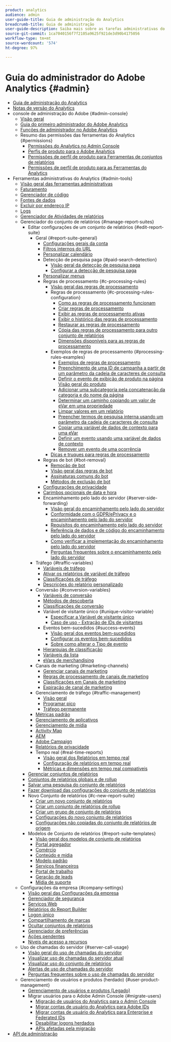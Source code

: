 ```yaml
---
product: analytics
audience: admin
user-guide-title: Guia de administração do Analytics
breadcrumb-title: Guia de administração
user-guide-description: Saiba mais sobre as tarefas administrativas do Analytics, como gerenciar usuários e produtos no Admin Console da Experience Cloud, configurar conjuntos de relatórios e muito mais.
source-git-commit: 1ca7040156f7f2105a9625f921de3d90b4175056
workflow-type: tm+mt
source-wordcount: '574'
ht-degree: 97%

---
```



# Guia do administrador do Adobe Analytics {#admin}

+ [Guia de administração do Analytics](home.md)
+ [Notas de versão do Analytics](https://experienceleague.adobe.com/docs/analytics/release-notes/latest.html?lang=pt-BR)
+ console de administração do Adobe {#admin-console}
   + [Visão geral](admin-console/home.md)
   + [Guia do primeiro administrador do Adobe Analytics](admin-console/first-admin-guide.md)
   + [Funções de administrador no Adobe Analytics](admin-console/admin-roles-in-analytics.md)
   + Resumo das permissões das ferramentas do Analytics {#permissions}
      + [Permissões do Analytics no Admin Console](admin-console/permissions/summary-tables.md)
      + [Perfis de produto para o Adobe Analytics](admin-console/permissions/product-profile.md)
      + [Permissões de perfil de produto para Ferramentas de conjuntos de relatórios](admin-console/permissions/report-suite-tools.md)
      + [Permissões de perfil de produto para as Ferramentas do Analytics](admin-console/permissions/analytics-tools.md)
+ Ferramentas administrativas do Analytics {#admin-tools}
   + [Visão geral das ferramentas administrativas](admin/c-admin-tools.md)
   + [Faturamento](admin/billing-admin.md)
   + [Gerenciador de código](admin/code-manager-admin.md)
   + [Fontes de dados](admin/data-sources.md)
   + [Excluir por endereço IP](admin/exclude-ip.md)
   + [Logs](admin/logs.md)
   + [Gerenciador de Atividades de relatórios](admin/reporting-activity.md)
   + Gerenciador do conjunto de relatórios {#manage-report-suites}
      + Editar configurações de um conjunto de relatórios {#edit-report-suite}
         + Geral {#report-suite-general}
            + [Configurações gerais da conta](admin/c-manage-report-suites/c-edit-report-suites/general/general-acct-settings-admin.md)
            + [Filtros internos do URL](admin/c-manage-report-suites/c-edit-report-suites/general/internal-url-filter-admin.md)
            + [Personalizar calendário](admin/c-manage-report-suites/c-edit-report-suites/general/custom-calendar.md)
            + Detecção de pesquisa paga {#paid-search-detection}
               + [Visão geral da detecção de pesquisa paga](admin/c-manage-report-suites/c-edit-report-suites/general/paid-search-detection/paid-search-detection.md)
               + [Configurar a detecção de pesquisa paga](admin/c-manage-report-suites/c-edit-report-suites/general/paid-search-detection/t-paid-search-detection.md)
            + [Personalizar menus](admin/c-manage-report-suites/c-edit-report-suites/general/customize-menus.md)
            + Regras de processamento {#c-processing-rules}
               + [Visão geral das regras de processamento](admin/c-manage-report-suites/c-edit-report-suites/general/c-processing-rules/processing-rules.md)
               + Regras de processamento {#c-processing-rules-configuration}
                  + [Como as regras de processamento funcionam](admin/c-manage-report-suites/c-edit-report-suites/general/c-processing-rules/c-processing-rules-configuration/processing-rules-about.md)
                  + [Criar regras de processamento](admin/c-manage-report-suites/c-edit-report-suites/general/c-processing-rules/c-processing-rules-configuration/t-processing-rules.md)
                  + [Exibir as regras de processamento ativas](admin/c-manage-report-suites/c-edit-report-suites/general/c-processing-rules/c-processing-rules-configuration/t-processing-rules-view.md)
                  + [Exibir o histórico das regras de processamento](admin/c-manage-report-suites/c-edit-report-suites/general/c-processing-rules/c-processing-rules-configuration/t-processing-rule-view-history.md)
                  + [Restaurar as regras de processamento](admin/c-manage-report-suites/c-edit-report-suites/general/c-processing-rules/c-processing-rules-configuration/t-processing-rules-restore.md)
                  + [Cópia das regras de processamento para outro conjunto de relatórios](admin/c-manage-report-suites/c-edit-report-suites/general/c-processing-rules/c-processing-rules-configuration/t-processing-rules-copy-to-rs.md)
                  + [Dimensões disponíveis para as regras de processamento](admin/c-manage-report-suites/c-edit-report-suites/general/c-processing-rules/processing-rule-dimensions.md)
               + Exemplos de regras de processamento {#processing-rules-examples}
                  + [Exemplos de regras de processamento](admin/c-manage-report-suites/c-edit-report-suites/general/c-processing-rules/processing-rules-examples/processing-rules-examples.md)
                  + [Preenchimento de uma ID de campanha a partir de um parâmetro da cadeia de caracteres de consulta](admin/c-manage-report-suites/c-edit-report-suites/general/c-processing-rules/processing-rules-examples/processing-rules-populate-campaign-id.md)
                  + [Definir o evento de exibição de produto na página Visão geral do produto](admin/c-manage-report-suites/c-edit-report-suites/general/c-processing-rules/processing-rules-examples/setting-the-product-view-event.md)
                  + [Adicionar uma subcategoria pela concatenação da categoria e do nome da página](admin/c-manage-report-suites/c-edit-report-suites/general/c-processing-rules/processing-rules-examples/subcategory-concatenating.md)
                  + [Determinar um caminho copiando um valor de eVar em uma propriedade](admin/c-manage-report-suites/c-edit-report-suites/general/c-processing-rules/processing-rules-examples/processing-rules-determining-path.md)
                  + [Limpar valores em um relatório](admin/c-manage-report-suites/c-edit-report-suites/general/c-processing-rules/processing-rules-examples/clean-up-values-in-a-report.md)
                  + [Preencher termos de pesquisa interna usando um parâmetro da cadeia de caracteres de consulta](admin/c-manage-report-suites/c-edit-report-suites/general/c-processing-rules/processing-rules-examples/processing-rules-populating-internal-search.md)
                  + [Copiar uma variável de dados de contexto para uma eVar](admin/c-manage-report-suites/c-edit-report-suites/general/c-processing-rules/processing-rules-examples/processing-rules-copy-context-data.md)
                  + [Definir um evento usando uma variável de dados de contexto](admin/c-manage-report-suites/c-edit-report-suites/general/c-processing-rules/processing-rules-examples/processing-rules-copy-context-data-event.md)
                  + [Remover um evento de uma ocorrência](admin/c-manage-report-suites/c-edit-report-suites/general/c-processing-rules/processing-rules-examples/processing-rules-remove-event.md)
               + [Dicas e truques para regras de processamento](admin/c-manage-report-suites/c-edit-report-suites/general/c-processing-rules/processing-rules-tips.md)
            + Regras de bot {#bot-removal}
               + [Remoção de bot](admin/c-manage-report-suites/c-edit-report-suites/general/bot-removal/bot-removal.md)
               + [Visão geral das regras de bot](admin/c-manage-report-suites/c-edit-report-suites/general/bot-removal/bot-rules.md)
               + [Assinaturas comuns do bot](admin/c-manage-report-suites/c-edit-report-suites/general/bot-removal/bot-signatures.md)
               + [Métodos de exclusão de bot](admin/c-manage-report-suites/c-edit-report-suites/general/bot-removal/bot-exclusion-methods.md)
            + [Configurações de privacidade](admin/c-manage-report-suites/c-edit-report-suites/general/privacy-settings.md)
            + [Carimbos opcionais de data e hora](admin/c-manage-report-suites/c-edit-report-suites/general/timestamp-optional.md)
            + Encaminhamento pelo lado do servidor {#server-side-forwarding}
               + [Visão geral do encaminhamento pelo lado do servidor](admin/c-manage-report-suites/c-edit-report-suites/general/c-server-side-forwarding/ssf.md)
               + [Conformidade com o GDPR/ePrivacy e o encaminhamento pelo lado do servidor](admin/c-manage-report-suites/c-edit-report-suites/general/c-server-side-forwarding/ssf-gdpr.md)
               + [Requisitos do encaminhamento pelo lado do servidor](admin/c-manage-report-suites/c-edit-report-suites/general/c-server-side-forwarding/ssf-requirements.md)
               + [Referência de dados e de código do encaminhamento pelo lado do servidor](admin/c-manage-report-suites/c-edit-report-suites/general/c-server-side-forwarding/ssf-reference.md)
               + [Como verificar a implementação do encaminhamento pelo lado do servidor](admin/c-manage-report-suites/c-edit-report-suites/general/c-server-side-forwarding/ssf-verify.md)
               + [Perguntas frequentes sobre o encaminhamento pelo lado do servidor](admin/c-manage-report-suites/c-edit-report-suites/general/c-server-side-forwarding/ssf-faq.md)
         + Tráfego {#traffic-variables}
            + [Variáveis de tráfego](admin/c-manage-report-suites/c-edit-report-suites/c-traffic-variables/traffic-var.md)
            + [Ativar os relatórios de variável de tráfego](admin/c-manage-report-suites/c-edit-report-suites/c-traffic-variables/t-traffic-variable.md)
            + [Classificações de tráfego](admin/c-manage-report-suites/c-edit-report-suites/c-traffic-variables/traffic-classifications.md)
            + [Descrições do relatório personalizado](admin/c-manage-report-suites/c-edit-report-suites/c-traffic-variables/custom-desc-admin.md)
         + Conversão {#conversion-variables}
            + [Variáveis de conversão](admin/c-manage-report-suites/c-edit-report-suites/conversion-var-admin/conversion-var-admin.md)
            + [Métodos de descoberta](admin/c-manage-report-suites/c-edit-report-suites/conversion-var-admin/finding-methods.md)
            + [Classificações de conversão](admin/c-manage-report-suites/c-edit-report-suites/conversion-var-admin/conversion-classifications.md)
            + Variável de visitante único {#unique-visitor-variable}
               + [Especificar a Variável de visitante único](admin/c-manage-report-suites/c-edit-report-suites/conversion-var-admin/unique-visitor-variable-admin/t-unique-visitor-variable.md)
               + [Caso de uso - Extração de IDs de visitantes](admin/c-manage-report-suites/c-edit-report-suites/conversion-var-admin/unique-visitor-variable-admin/extract-visitorids-usecase.md)
            + Eventos bem-sucedidos {#success-events}
               + [Visão geral dos eventos bem-sucedidos](admin/c-manage-report-suites/c-edit-report-suites/conversion-var-admin/c-success-events/success-event.md)
               + [Configurar os eventos bem-sucedidos](admin/c-manage-report-suites/c-edit-report-suites/conversion-var-admin/c-success-events/t-success-events.md)
               + [Sobre como alterar o Tipo de evento](admin/c-manage-report-suites/c-edit-report-suites/conversion-var-admin/c-success-events/event-type.md)
            + [Hierarquias de classificação](admin/c-manage-report-suites/c-edit-report-suites/conversion-var-admin/classification-hierarchies.md)
            + [Variáveis da lista](admin/c-manage-report-suites/c-edit-report-suites/conversion-var-admin/list-var-admin.md)
            + [eVars de merchandising](admin/c-manage-report-suites/c-edit-report-suites/conversion-var-admin/merchandising-evars.md)
         + Canais de marketing {#marketing-channels}
            + [Gerenciar canais de marketing](admin/c-manage-report-suites/c-edit-report-suites/marketing-channels/c-channels.md)
            + [Regras de processamento de canais de marketing](admin/c-manage-report-suites/c-edit-report-suites/marketing-channels/c-rules.md)
            + [Classificações em Canais de marketing](admin/c-manage-report-suites/c-edit-report-suites/marketing-channels/classifications-mchannel.md)
            + [Expiração de canal de marketing](admin/c-manage-report-suites/c-edit-report-suites/marketing-channels/visitor-engagement.md)
         + Gerenciamento de tráfego {#traffic-management}
            + [Visão geral](admin/c-manage-report-suites/c-edit-report-suites/c-traffic-management/traffic-management.md)
            + [Programar pico](admin/c-manage-report-suites/c-edit-report-suites/c-traffic-management/t-traffic-schedule-spike.md)
            + [Tráfego permanente](admin/c-manage-report-suites/c-edit-report-suites/c-traffic-management/t-traffic-permanent.md)
         + [Métricas padrão](admin/c-manage-report-suites/c-edit-report-suites/default-metrics.md)
         + [Gerenciamento de aplicativos](admin/c-manage-report-suites/c-edit-report-suites/mobile-management.md)
         + [Gerenciamento de mídia](admin/c-manage-report-suites/c-edit-report-suites/media-management.md)
         + [Activity Map](admin/c-manage-report-suites/c-edit-report-suites/activity-map.md)
         + [AEM](admin/c-manage-report-suites/c-edit-report-suites/adobe-experience-manager.md)
         + [Adobe Campaign](admin/c-manage-report-suites/c-edit-report-suites/adobe-campaign.md)
         + [Relatórios de privacidade](admin/c-manage-report-suites/c-edit-report-suites/privacy-reporting.md)
         + Tempo real {#real-time-reports}
            + [Visão geral dos Relatórios em tempo real](admin/c-manage-report-suites/c-edit-report-suites/realtime/realtime.md)
            + [Configuração de relatórios em tempo real](admin/c-manage-report-suites/c-edit-report-suites/realtime/t-realtime-admin.md)
            + [Métricas e dimensões em tempo real compatíveis](admin/c-manage-report-suites/c-edit-report-suites/realtime/realtime-metrics.md)
      + [Gerenciar conjuntos de relatórios](admin/c-manage-report-suites/report-suites-admin.md)
      + [Conjuntos de relatórios globais e de rollup](admin/c-manage-report-suites/rollup-report-suite.md)
      + [Salvar uma pesquisa do conjunto de relatórios](admin/c-manage-report-suites/t-report-suite-saved-search.md)
      + [Fazer download das configurações do conjunto de relatórios](admin/c-manage-report-suites/t-download-rs-settings.md)
      + Novo Conjunto de relatórios {#c-new-report-suite}
         + [Criar um novo conjunto de relatórios](admin/c-manage-report-suites/c-new-report-suite/t-create-a-report-suite.md)
         + [Criar um conjunto de relatórios de rollup](admin/c-manage-report-suites/c-new-report-suite/t-rollups.md)
         + [Criar um grupo de conjunto de relatórios](admin/c-manage-report-suites/c-new-report-suite/t-create-rs-group.md)
         + [Configurações do novo conjunto de relatórios](admin/c-manage-report-suites/c-new-report-suite/new-report-suite.md)
         + [Configurações não copiadas do conjunto de relatórios de origem](admin/c-manage-report-suites/c-new-report-suite/settings-not-copied-from-rs.md)
      + Modelos de Conjunto de relatórios {#report-suite-templates}
         + [Visão geral dos modelos de conjunto de relatórios](admin/c-manage-report-suites/c-report-suite-templates/report-suite-templates.md)
         + [Portal agregador](admin/c-manage-report-suites/c-report-suite-templates/aggregator-portal.md)
         + [Comércio](admin/c-manage-report-suites/c-report-suite-templates/commerce-admin.md)
         + [Conteúdo e mídia](admin/c-manage-report-suites/c-report-suite-templates/content-media.md)
         + [Modelo padrão](admin/c-manage-report-suites/c-report-suite-templates/default-rs-template.md)
         + [Serviços financeiros](admin/c-manage-report-suites/c-report-suite-templates/financial-services.md)
         + [Portal de trabalho](admin/c-manage-report-suites/c-report-suite-templates/job-portal.md)
         + [Geração de leads](admin/c-manage-report-suites/c-report-suite-templates/lead-generation.md)
         + [Mídia de suporte](admin/c-manage-report-suites/c-report-suite-templates/support-media.md)
   + Configurações da empresa {#company-settings}
      + [Visão geral das Configurações da empresa](admin/company/c-company-settings.md)
      + [Gerenciador de segurança](admin/company/security-manager.md)
      + [Serviços Web](admin/company/web-services-admin.md)
      + [Relatórios do Report Builder](admin/company/report-builder-reports-admin.md)
      + [Logon único](admin/company/single-signon-admin.md)
      + [Compartilhamento de marcas](admin/company/co-branding-admin.md)
      + [Ocultar conjuntos de relatórios](admin/company/c-hide-report-suites.md)
      + [Gerenciador de preferências](admin/company/preferences-manager.md)
      + [Ações pendentes](admin/company/pending-actions-admin.md)
      + [Níveis de acesso a recursos](admin/company/feature-access-levels.md)
   + Uso de chamadas do servidor {#server-call-usage}
      + [Visão geral do uso de chamadas do servidor](admin/c-server-call-usage/overage-overview.md)
      + [Visualizar uso de chamadas do servidor atual](admin/c-server-call-usage/server-call-usage-dashboard.md)
      + [Visualizar uso do conjunto de relatórios](admin/c-server-call-usage/report-suite-usage.md)
      + [Alertas de uso de chamadas do servidor](admin/c-server-call-usage/scu-alerts.md)
      + [Perguntas frequentes sobre o uso de chamadas do servidor](admin/c-server-call-usage/overage-faq.md)
   + Gerenciamento de usuários e produtos (herdado) {#user-product-management}
      + [Gerenciamento de usuários e produtos  (Legado)](admin/user-management2/user-management.md)
      + Migrar usuários para o Adobe Admin Console {#migrate-users}
         + [Migração de usuários do Analytics para o Admin Console](admin/user-management2/user-migration/c-migration-tool.md)
         + [Migrar contas de usuário do Analytics para Adobe IDs](admin/user-management2/user-migration/t-migrate-users.md)
         + [Migrar contas de usuário do Analytics para Enterprise e Federated IDs](admin/user-management2/user-migration/migrate-enterprise.md)
         + [Desabilitar logons herdados](admin/user-management2/user-migration/t-disable-legacy-login.md)
         + [APIs afetadas pela migração](admin/user-management2/user-migration/developer.md)
+ [API de administração](c-admin-api/c-admin-api.md)

